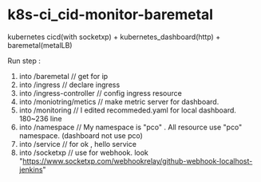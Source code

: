 # k8s-ci_cid-monitor-baremetal
kubernetes cicd(with socketxp) + kubernetes_dashboard(http) + baremetal(metalLB)

Run step : 

1. into /baremetal // get for ip
2. into /ingress // declare ingress
3. into /ingress-controller // config ingress resource
4. into /moniotring/metics // make metric server for dashboard.
5. into /monitoring // I edited recommeded.yaml for local dashboard. 180~236 line
6. into /namespace // My namespace is "pco" . All resource use "pco" namespace. (dashboard not use pco)
7. into /service // for ok , hello service
8. into /socketxp // use for webhook. look "https://www.socketxp.com/webhookrelay/github-webhook-localhost-jenkins"
